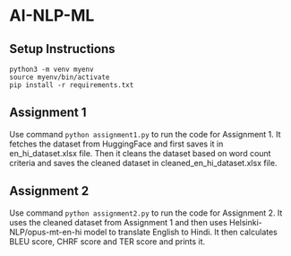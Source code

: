 # AI-NLP-ML

## Setup Instructions
`python3 -m venv myenv` \
`source myenv/bin/activate`  \
`pip install -r requirements.txt `

## Assignment 1 
Use command `python assignment1.py` to run the code for Assignment 1.
It fetches the dataset from HuggingFace and first saves it in en_hi_dataset.xlsx file. Then it cleans the dataset based on word count criteria and saves the cleaned dataset in cleaned_en_hi_dataset.xlsx file.

## Assignment 2
Use command `python assignment2.py` to run the code for Assignment 2.
It uses the cleaned dataset from Assignment 1 and then uses Helsinki-NLP/opus-mt-en-hi model to translate English to Hindi. It then calculates BLEU score, CHRF score and TER score and prints it.
